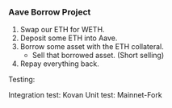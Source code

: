 ### Aave Borrow Project
1. Swap our ETH for WETH.
2. Deposit some ETH into Aave.
3. Borrow some asset with the ETH collateral.
    - Sell that borrowed asset. (Short selling)
4. Repay everything back.

Testing:

Integration test: Kovan
Unit test: Mainnet-Fork